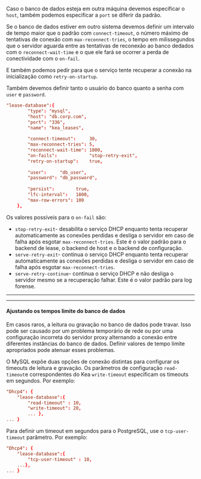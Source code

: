 Caso o banco de dados esteja em outra máquina devemos especificar o ``host``, também podemos especificar a ``port`` se diferir da padrão.

Se o banco de dados estiver em outro sistema devemos definir um intervalo de tempo maior que o padrão com `connect-timeout`, o número máximo de tentativas de conexão com `max-reconnect-tries`, o tempo em milissegundos que o servidor aguarda entre as tentativas de reconexão ao banco dedados com o `reconnect-wait-time` e o que ele fará se ocorrer a perda de conectividade com o `on-fail`.

E também podemos pedir para que o serviço tente recuperar a conexão na inicialização como ``retry-on-startup``.

Também devemos definir tanto o usuário do banco quanto a senha com `user` e `password`.

```conf
"lease-database":{
        "type": "mysql",
        "host": "db.corp.com",
        "port": "336",
		"name": "kea_leases",
		
		"connect-timeout":     30,
		"max-reconnect-tries": 5,
		"reconnect-wait-time": 1800,
		"on-fails":            "stop-retry-exit",
		"retry-on-startup":    true,
		
		"user":     "db_user",
		"password": "db_password",
		
        "persist":        true,
        "lfc-interval":   1800,
        "max-row-errors": 100
    },
```

Os valores possíveis para o ``on-fail`` são:
- `stop-retry-exit`- desabilita o serviço DHCP enquanto tenta recuperar automaticamente as conexões perdidas e desliga o servidor em caso de falha após esgotar `max-reconnect-tries`. Este é o valor padrão para o backend de lease, o backend de host e o backend de configuração.
- `serve-retry-exit`- continua o serviço DHCP enquanto tenta recuperar automaticamente as conexões perdidas e desliga o servidor em caso de falha após esgotar `max-reconnect-tries`.
- `serve-retry-continue`- continua o serviço DHCP e não desliga o servidor mesmo se a recuperação falhar. Este é o valor padrão para log forense.

---
---
#### Ajustando os tempos limite do banco de dados
Em casos raros, a leitura ou gravação no banco de dados pode travar. Isso pode ser causado por um problema temporário de rede ou por uma configuração incorreta do servidor proxy alternando a conexão entre diferentes instâncias do banco de dados. Definir valores de tempo limite apropriados pode atenuar esses problemas.

O MySQL expõe duas opções de conexão distintas para configurar os timeouts de leitura e gravação. Os parâmetros de configuração `read-timeout`e correspondentes do Kea `write-timeout` especificam os timeouts em segundos. Por exemplo:

```conf
"Dhcp4": {
	"lease-database":{
		"read-timeout" : 10,
		"write-timeout": 20,
		... },
... }
```

Para definir um timeout em segundos para o PostgreSQL, use o `tcp-user-timeout` parâmetro. Por exemplo:

```conf
"Dhcp4": {
	"lease-database":{
		"tcp-user-timeout" : 10,
	...},
... }
```






















































































